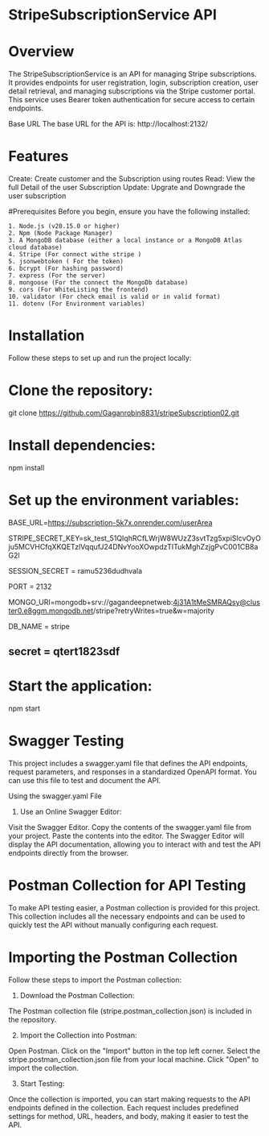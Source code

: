 # StripeSubscriptionService API


# Overview
The StripeSubscriptionService is an API for managing Stripe subscriptions. It provides endpoints for user registration, login, subscription creation, user detail retrieval, and managing subscriptions via the Stripe customer portal. This service uses Bearer token authentication for secure access to certain endpoints.

Base URL
The base URL for the API is:   http://localhost:2132/


# Features
Create: Create customer and the Subscription using routes
Read: View the full Detail of the user Subscription
Update: Upgrate and Downgrade the user subscription

#Prerequisites
Before you begin, ensure you have the following installed:
```
1. Node.js (v20.15.0 or higher)
2. Npm (Node Package Manager)
3. A MongoDB database (either a local instance or a MongoDB Atlas cloud database)
4. Stripe (For connect withe stripe )
5. jsonwebtoken ( For the token)
6. bcrypt (For hashing password)
7. express (For the server)
8. mongoose (For the connect the MongoDb database)
9. cors (For WhiteListing the frontend)
10. validator (For check email is valid or in valid format)
11. dotenv (For Environment variables)
```
# Installation
Follow these steps to set up and run the project locally:

# Clone the repository:
git clone https://github.com/Gaganrobin8831/stripeSubscription02.git

# Install dependencies:
npm install

# Set up the environment variables:

BASE_URL=https://subscription-5k7x.onrender.com/userArea


STRIPE_SECRET_KEY=sk_test_51QIqhRCfLWrjW8WUzZ3svtTzg5xpiSIcvOyOju5MCVHCfqXKQETzlVqqufJ24DNvYooXOwpdzTITukMghZzjgPvC001CB8aG2l

SESSION_SECRET = ramu5236dudhvala

PORT = 2132

MONGO_URI=mongodb+srv://gagandeepnetweb:4j31A1tMeSMRAQsy@cluster0.e8ggm.mongodb.net/stripe?retryWrites=true&w=majority

DB_NAME = stripe

secret = qtert1823sdf
------------------------------------------------------------------------------------------------------
# Start the application:
npm start


# Swagger Testing
This project includes a swagger.yaml file that defines the API endpoints, request parameters, and responses in a standardized OpenAPI format. You can use this file to test and document the API.

Using the swagger.yaml File
1. Use an Online Swagger Editor:

Visit the Swagger Editor.
Copy the contents of the swagger.yaml file from your project.
Paste the contents into the editor.
The Swagger Editor will display the API documentation, allowing you to interact with and test the API endpoints directly from the browser.

# Postman Collection for API Testing
To make API testing easier, a Postman collection is provided for this project. This collection includes all the necessary endpoints and can be used to quickly test the API without manually configuring each request.

# Importing the Postman Collection
Follow these steps to import the Postman collection:

1. Download the Postman Collection:

The Postman collection file (stripe.postman_collection.json) is included in the repository.

2. Import the Collection into Postman:

Open Postman.
Click on the "Import" button in the top left corner.
Select the stripe.postman_collection.json file from your local machine.
Click "Open" to import the collection.

3. Start Testing:

Once the collection is imported, you can start making requests to the API endpoints defined in the collection. Each request includes predefined settings for method, URL, headers, and body, making it easier to test the API.